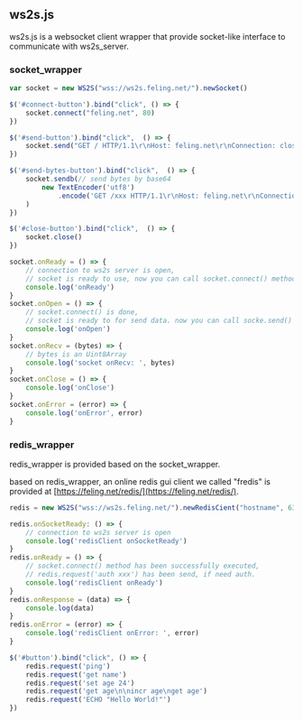 ## ws2s.js
ws2s.js is a websocket client wrapper that provide socket-like interface to communicate with ws2s_server.    

### socket_wrapper
```js
var socket = new WS2S("wss://ws2s.feling.net/").newSocket()

$('#connect-button').bind("click", () => {
    socket.connect("feling.net", 80)
})

$('#send-button').bind("click",  () => {
    socket.send("GET / HTTP/1.1\r\nHost: feling.net\r\nConnection: close\r\n\r\n")
})

$('#send-bytes-button').bind("click",  () => {
    socket.sendb(// send bytes by base64
        new TextEncoder('utf8')
            .encode('GET /xxx HTTP/1.1\r\nHost: feling.net\r\nConnection: close\r\n\r\n')
    )
})

$('#close-button').bind("click",  () => {
    socket.close()
})

socket.onReady = () => {
    // connection to ws2s server is open, 
    // socket is ready to use, now you can call socket.connect() method
    console.log('onReady')
}
socket.onOpen = () => {
    // socket.connect() is done, 
    // socket is ready to for send data. now you can call socke.send() method
    console.log('onOpen')
}
socket.onRecv = (bytes) => {
    // bytes is an Uint8Array
    console.log('socket onRecv: ', bytes)
}
socket.onClose = () => {
    console.log('onClose')
}
socket.onError = (error) => {
    console.log('onError', error)
}
```

### redis_wrapper
redis_wrapper is provided based on the socket_wrapper.    


based on redis_wrapper, an online redis gui client we called "fredis" is provided at [https://feling.net/redis/](https://feling.net/redis/).    

```javaScript
redis = new WS2S("wss://ws2s.feling.net/").newRedisCient("hostname", 6379) // (host, port, auth)

redis.onSocketReady: () => {
    // connection to ws2s server is open
    console.log('redisClient onSocketReady')
}
redis.onReady = () => {
    // socket.connect() method has been successfully executed, 
    // redis.request('auth xxx') has been send, if need auth.
    console.log('redisClient onReady')
}
redis.onResponse = (data) => {
    console.log(data)
}
redis.onError = (error) => {
    console.log('redisClient onError: ', error)
}

$('#button').bind("click", () => {
    redis.request('ping')
    redis.request('get name')
    redis.request('set age 24')
    redis.request('get age\n\nincr age\nget age')
    redis.request('ECHO "Hello World!"')
})
```

